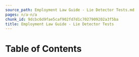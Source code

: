 ```yaml
---
source_path: Employment Law Guide - Lie Detector Tests.md
pages: n/a-n/a
chunk_id: 9dcbc6d9fae5caf902fd7d1c7027909202a3f5ba
title: Employment Law Guide - Lie Detector Tests
---
```

# Table of Contents

